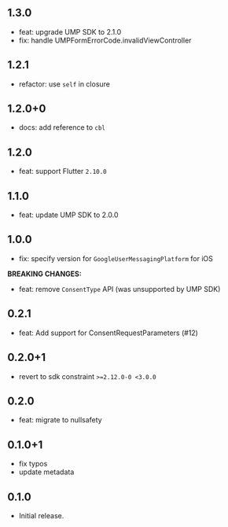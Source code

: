 ## 1.3.0

- feat: upgrade UMP SDK to 2.1.0
- fix: handle UMPFormErrorCode.invalidViewController

## 1.2.1

- refactor: use `self` in closure

## 1.2.0+0

- docs: add reference to `cbl`

## 1.2.0

- feat: support Flutter `2.10.0`

## 1.1.0

- feat: update UMP SDK to 2.0.0

## 1.0.0

- fix: specify version for `GoogleUserMessagingPlatform` for iOS

**BREAKING CHANGES:**

- feat: remove `ConsentType` API (was unsupported by UMP SDK)

## 0.2.1

- feat: Add support for ConsentRequestParameters (#12)

## 0.2.0+1

- revert to sdk constraint `>=2.12.0-0 <3.0.0`

## 0.2.0

- feat: migrate to nullsafety

## 0.1.0+1

- fix typos
- update metadata

## 0.1.0

- Initial release.
